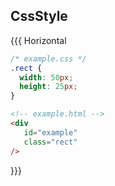 ## CssStyle

{{{ Horizontal

```css 0 [css]
/* example.css */
.rect {
  width: 50px;
  height: 25px;
}
```

```html 0 [html]
<!-- example.html -->
<div
   id="example"
   class="rect"
/>
```

}}}
